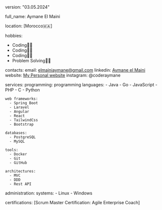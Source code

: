 version: "03.05.2024"

full_name: Aymane El Maini

location: [Morocco🇲🇦]

hobbies:
  - Coding👨‍💻
  - Coding👨‍💻
  - Coding👨‍💻
  - Problem Solving👨‍💻

contacts:
  email: elmainiaymane@gmail.com
  linkedin: [Aymane el Maini](https://www.linkedin.com/in/aymane-el-maini-b53725260/)
  website: [My Personal website](https://aymaneelmaini.vercel.app/)
  instagram: @coderaymane

services:
  programming:
    programming languages:
      - Java
      - Go
      - JavaScript
      - PHP
      - C
      - Python
      
    web frameworks:
      - Spring Boot
      - Laravel
      - Angular
      - React
      - TailwindCss
      - Bootstrap
                  
    databases:
      - PostgreSQL
      - MySQL
        
    tools:
      - Docker
      - Git
      - GitHub
      
    architectures:
      - MVC
      - DDD
      - Rest API

  administration:
    systems:
      - Linux
      - Windows

certifications: [Scrum Master Certification: Agile Enterprise Coach]
